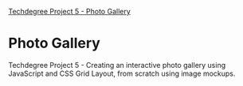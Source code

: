 [Techdegree Project 5 - Photo Gallery](https://gracemarsh.github.io/photo_gallery/)

# Photo Gallery
Techdegree Project 5 - Creating an interactive photo gallery using JavaScript and CSS Grid Layout, from scratch using image mockups.
